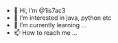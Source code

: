 - 👋 Hi, I’m @1is7ac3
- 👀 I’m interested in java, python etc 
- 🌱 I’m currently learning ...
- 📫 How to reach me ...

<!---
1is7ac3/1is7ac3 is a ✨ special ✨ repository because its `README.md` (this file) appears on your GitHub profile.
You can click the Preview link to take a look at your changes.
--->
